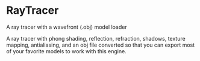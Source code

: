 # RayTracer
A ray tracer with a wavefront (.obj) model loader

A ray tracer with phong shading, reflection, refraction, shadows, texture mapping,
antialiasing, and an obj file converted so that you can export most of your favorite
models to work with this engine.
